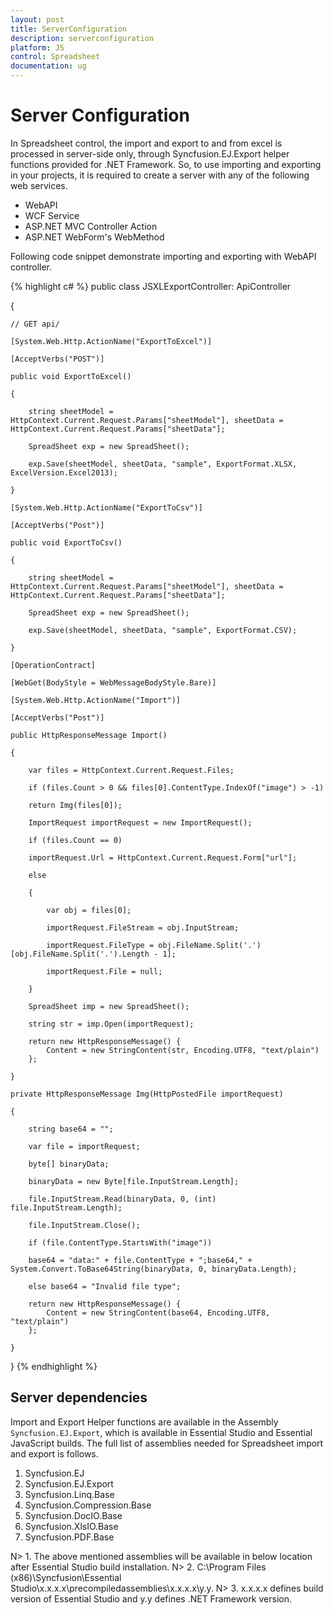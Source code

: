 ```yaml
---
layout: post
title: ServerConfiguration 
description: serverconfiguration
platform: JS
control: Spreadsheet
documentation: ug
---
```


# Server Configuration

In Spreadsheet control, the import and export to and from excel is processed in server-side only, through Syncfusion.EJ.Export helper functions provided for .NET Framework. So, to use importing and exporting in your projects, it is required to create a server with any of the following web services. 

* WebAPI 
* WCF Service
* ASP.NET MVC Controller Action 
* ASP.NET WebForm's WebMethod 

Following code snippet demonstrate importing and exporting with WebAPI controller.

{% highlight c# %}
public class JSXLExportController: ApiController

{

	// GET api/

	[System.Web.Http.ActionName("ExportToExcel")]

	[AcceptVerbs("POST")]

	public void ExportToExcel()

	{

		string sheetModel = HttpContext.Current.Request.Params["sheetModel"], sheetData = HttpContext.Current.Request.Params["sheetData"];

		SpreadSheet exp = new SpreadSheet();

		exp.Save(sheetModel, sheetData, "sample", ExportFormat.XLSX, ExcelVersion.Excel2013);

	}

	[System.Web.Http.ActionName("ExportToCsv")]

	[AcceptVerbs("Post")]

	public void ExportToCsv()

	{

		string sheetModel = HttpContext.Current.Request.Params["sheetModel"], sheetData = HttpContext.Current.Request.Params["sheetData"];

		SpreadSheet exp = new SpreadSheet();

		exp.Save(sheetModel, sheetData, "sample", ExportFormat.CSV);

	}

	[OperationContract]

	[WebGet(BodyStyle = WebMessageBodyStyle.Bare)]

	[System.Web.Http.ActionName("Import")]

	[AcceptVerbs("Post")]

	public HttpResponseMessage Import()

	{

		var files = HttpContext.Current.Request.Files;

		if (files.Count > 0 && files[0].ContentType.IndexOf("image") > -1)

		return Img(files[0]);

		ImportRequest importRequest = new ImportRequest();

		if (files.Count == 0)

		importRequest.Url = HttpContext.Current.Request.Form["url"];

		else

		{

			var obj = files[0];

			importRequest.FileStream = obj.InputStream;

			importRequest.FileType = obj.FileName.Split('.')[obj.FileName.Split('.').Length - 1];

			importRequest.File = null;

		}

		SpreadSheet imp = new SpreadSheet();

		string str = imp.Open(importRequest);

		return new HttpResponseMessage() {
			Content = new StringContent(str, Encoding.UTF8, "text/plain")
		};

	}

	private HttpResponseMessage Img(HttpPostedFile importRequest)

	{

		string base64 = "";

		var file = importRequest;

		byte[] binaryData;

		binaryData = new Byte[file.InputStream.Length];

		file.InputStream.Read(binaryData, 0, (int) file.InputStream.Length);

		file.InputStream.Close();

		if (file.ContentType.StartsWith("image"))

		base64 = "data:" + file.ContentType + ";base64," + System.Convert.ToBase64String(binaryData, 0, binaryData.Length);

		else base64 = "Invalid file type";

		return new HttpResponseMessage() {
			Content = new StringContent(base64, Encoding.UTF8, "text/plain")
		};

	}

}
{% endhighlight %}

## Server dependencies

Import and Export Helper functions are available in the Assembly `Syncfusion.EJ.Export`, which is available in Essential Studio and Essential JavaScript builds. The full list of assemblies needed for Spreadsheet import and export is follows.

1. Syncfusion.EJ
2. Syncfusion.EJ.Export
3. Syncfusion.Linq.Base
4. Syncfusion.Compression.Base
5. Syncfusion.DocIO.Base
6. Syncfusion.XlsIO.Base
7. Syncfusion.PDF.Base

N> 1. The above mentioned assemblies will be available in below location after Essential Studio build installation.
N> 2. C:\Program Files (x86)\Syncfusion\Essential Studio\x.x.x.x\precompiledassemblies\x.x.x.x\y.y.
N> 3. x.x.x.x defines build version of Essential Studio and y.y defines .NET Framework version.
